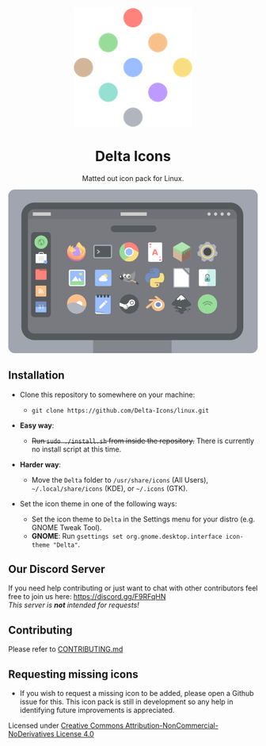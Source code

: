 <p align="center">
	<img src="https://raw.githubusercontent.com/Delta-Icons/Linux/master/delta-logo.png" alt="">
</p>

<h1 align="center" padding="100">Delta Icons</h1>
<p align="center">Matted out icon pack for Linux.</p>

<p align="center">
	<img src="https://raw.githubusercontent.com/Delta-Icons/Linux/master/delta-showcase.png" alt="">
</p>

## Installation
* Clone this repository to somewhere on your machine:
	- `git clone https://github.com/Delta-Icons/linux.git`

* **Easy way**:
	- ~~Run `sudo ./install.sh` from inside the repository.~~ There is currently no install script at this time.

* **Harder way**:
	- Move the `Delta` folder to `/usr/share/icons` (All Users), `~/.local/share/icons` (KDE), or `~/.icons` (GTK).

* Set the icon theme in one of the following ways:
	- Set the icon theme to `Delta` in the Settings menu for your distro (e.g. GNOME Tweak Tool).
	- **GNOME**: Run `gsettings set org.gnome.desktop.interface icon-theme "Delta"`.

## Our Discord Server
If you need help contributing or just want to chat with other contributors feel free to join us here: https://discord.gg/F9RFqHN <br>
_This server is __not__ intended for requests!_

## Contributing
Please refer to [CONTRIBUTING.md](https://github.com/Delta-Icons/Linux/blob/master/CONTRIBUTING.md)

## Requesting missing icons
* If you wish to request a missing icon to be added, please open a Github issue for this. This icon pack is still in development so any help in identifying future improvements is appreciated.

Licensed under [Creative Commons Attribution-NonCommercial-NoDerivatives License 4.0](https://creativecommons.org/licenses/by-nc-nd/4.0/)
